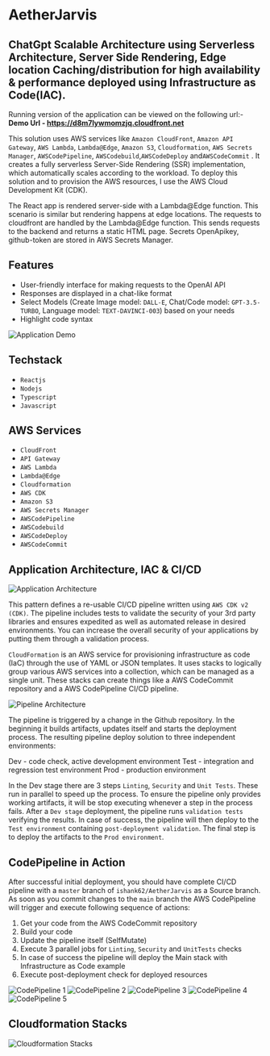 # AetherJarvis

## ChatGpt Scalable Architecture using Serverless Architecture, Server Side Rendering, Edge location Caching/distribution for high availability & performance deployed using Infrastructure as Code(IAC).

Running version of the application can be viewed on the following url:- <br>
**Demo Url - https://d8m7lywmomzjq.cloudfront.net**

This solution uses AWS services like  `Amazon CloudFront`, `Amazon API Gateway`, `AWS Lambda`, `Lambda@Edge`, `Amazon S3`, `Cloudformation`, `AWS Secrets Manager`, `AWSCodePipeline`, `AWSCodebuild`,`AWSCodeDeploy` and`AWSCodeCommit` . It creates a fully serverless Server-Side Rendering (SSR) implementation, which automatically scales according to the workload. To deploy this solution and to provision the AWS resources, I use the AWS Cloud Development Kit (CDK).

The React app is rendered server-side with a Lambda@Edge function. This scenario is similar but rendering happens at edge locations. The requests to cloudfront are handled by the Lambda@Edge function. This sends requests to the backend and returns a static HTML page.
Secrets OpenApikey, github-token are stored in AWS Secrets Manager.

## Features
- User-friendly interface for making requests to the OpenAI API
- Responses are displayed in a chat-like format
- Select Models (Create Image model: `DALL-E`, Chat/Code model: `GPT-3.5-TURBO`, Language model: `TEXT-DAVINCI-003`) based on your needs
- Highlight code syntax

![Application Demo](docs/Application-Demo.gif)

## Techstack
- `Reactjs`
- `Nodejs`
- `Typescript`
- `Javascript`

## AWS Services
- `CloudFront`
- `API Gateway`
- `AWS Lambda`
- `Lambda@Edge`
- `Cloudformation`
- `AWS CDK`
- `Amazon S3`
- `AWS Secrets Manager`
- `AWSCodePipeline`
- `AWSCodebuild`
- `AWSCodeDeploy`
- `AWSCodeCommit`


## Application Architecture, IAC & CI/CD

![Application Architecture](docs/Architecture-Application.jpg)

This pattern defines a re-usable CI/CD pipeline written using `AWS CDK v2 (CDK)`. The pipeline includes tests to validate the security of your 3rd party libraries and ensures expedited as well as automated release in desired environments. You can increase the overall security of your applications by putting them through a validation process.

`CloudFormation` is an AWS service for provisioning infrastructure as code (IaC) through the use of YAML or JSON templates. It uses stacks to logically group various AWS services into a collection, which can be managed as a single unit. These stacks can create things like a AWS CodeCommit repository and a AWS CodePipeline CI/CD pipeline.


![Pipeline Architecture](docs/Architecture-Pipeline.jpg)

The pipeline is triggered by a change in the Github repository. In the beginning it builds artifacts, updates itself and starts the deployment process. The resulting pipeline deploy solution to three independent environments:

Dev - code check, active development environment
Test - integration and regression test environment
Prod - production environment

In the Dev stage there are 3 steps `Linting`, `Security` and `Unit Tests`. These run in parallel to speed up the process. To ensure the pipeline only provides working artifacts, it will be stop executing whenever a step in the process fails. After a `Dev stage` deployment, the pipeline runs `validation tests` verifying the results. In case of success, the pipeline will then deploy to the `Test environment` containing `post-deployment validation`. The final step is to deploy the artifacts to the `Prod environment`.


## CodePipeline in Action

After successful initial deployment, you should have complete CI/CD pipeline with a `master` branch of `ishank62/AetherJarvis` as a Source branch. As soon as you commit changes to the `main` branch the AWS CodePipeline will trigger and execute following sequence of actions:

1. Get your code from the AWS CodeCommit repository
2. Build your code
3. Update the pipeline itself (SelfMutate)
4. Execute 3 parallel jobs for `Linting`, `Security` and `UnitTests` checks
5. In case of success the pipeline will deploy the Main stack with Infrastructure as Code example
6. Execute post-deployment check for deployed resources

![CodePipeline 1](docs/Codepipeline1.png)
![CodePipeline 2](docs/Codepipeline2.png)
![CodePipeline 3](docs/Codepipeline3.png)
![CodePipeline 4](docs/Codepipeline4.png)
![CodePipeline 5](docs/Codepipeline5.png)

## Cloudformation Stacks

![Cloudformation Stacks](docs/All-Stacks.png)